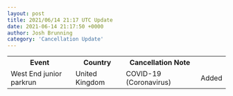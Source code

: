 ```yaml
---
layout: post
title: 2021/06/14 21:17 UTC Update
date: 2021-06-14 21:17:50 +0000
author: Josh Brunning
category: 'Cancellation Update'
---
```


<table style='width: 100%'>
    <tr>
        <th>Event</th>
        <th>Country</th>
        <th>Cancellation Note</th>
        <th></th>
    </tr>
    <tr>
        <td>West End junior parkrun</td>
        <td>United Kingdom</td>
        <td>COVID-19 (Coronavirus)</td>
        <td>Added</td>
    </tr>
